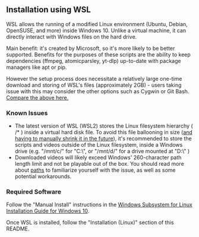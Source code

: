 ## Installation using WSL
WSL allows the running of a modified Linux environment (Ubuntu, Debian, OpenSUSE, and more) inside Windows 10. Unlike a virtual machine, it can directly interact with Windows files on the hard drive. 

Main benefit: it's created by Microsoft, so it's more likely to be better supported. Benefits for the purposes of these scripts are the ability to keep dependencies (ffmpeg, atomicparsley, yt-dlp) up-to-date with package managers like apt or pip. 

However the setup process does necessitate a relatively large one-time download and storing of WSL's files (approximately 2GB) - users taking issue with this may consider the other options such as Cygwin or Git Bash. [Compare the above here.](https://askubuntu.com/questions/1042285/reduce-size-of-a-wsl-installation-ubuntu-18-on-windows-10)


### Known Issues
* The latest version of WSL (WSL2) stores the Linux filesystem hierarchy ( /* ) inside a virtual hard disk file. To avoid this file ballooning in size ([and having to manually shrink it in the future](https://stephenreescarter.net/how-to-shrink-a-wsl2-virtual-disk/)), it's recommended to store the scripts and videos outside of the Linux filesystem, inside a Windows drive (e.g. "/mnt/c/" for "C:\\", or "/mnt/d/" for a drive mounted at "D:\\" )
* Downloaded videos will likely exceed Windows' 260-character path length limit and not be playable out of the box. You should read more about [paths](docs/About-Paths.md) to familiarize yourself with the issue, as well as some potential workarounds.


### Required Software
Follow the "Manual Install" instructions in the [Windows Subsystem for Linux Installation Guide for Windows 10](https://docs.microsoft.com/en-us/windows/wsl/install-win10). 

Once WSL is installed, follow the "Installation (Linux)" section of this README.

